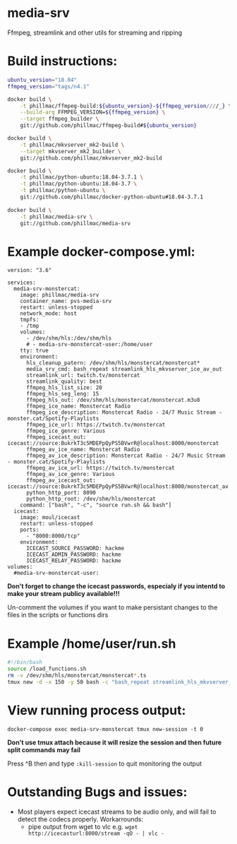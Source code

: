 # media-srv
Ffmpeg, streamlink and other utils for streaming and ripping

# Build instructions:
```bash
ubuntu_version="18.04"
ffmpeg_version="tags/n4.1"

docker build \
    -t phillmac/ffmpeg-build:${ubuntu_version}-${ffmpeg_version////_} \
    --build-arg FFMPEG_VERSION=${ffmpeg_version} \
    --target ffmpeg_builder \
    git://github.com/phillmac/ffmpeg-build#${ubuntu_version}

docker build \
    -t phillmac/mkvserver_mk2-build \
    --target mkvserver_mk2_builder \
    git://github.com/phillmac/mkvserver_mk2-build

docker build \
    -t phillmac/python-ubuntu:18.04-3.7.1 \
    -t phillmac/python-ubuntu:18.04-3.7 \
    -t phillmac/python-ubuntu \
    git://github.com/phillmac/docker-python-ubuntu#18.04-3.7.1
    
docker build \
    -t phillmac/media-srv \
    git://github.com/phillmac/media-srv
```
# Example docker-compose.yml:

```
version: "3.6"

services:
  media-srv-monstercat:
    image: phillmac/media-srv
    container_name: pvs-media-srv
    restart: unless-stopped
    network_mode: host
    tmpfs:
    - /tmp
    volumes:
      - /dev/shm/hls:/dev/shm/hls
      # - media-srv-monstercat-user:/home/user
    tty: true
    environment:
      hls_cleanup_patern: /dev/shm/hls/monstercat/monstercat*
      media_srv_cmd: bash_repeat streamlink_hls_mkvserver_ice_av_out
      streamlink_url: twitch.tv/monstercat
      streamlink_quality: best
      ffmpeg_hls_list_size: 20
      ffmpeg_hls_seg_leng: 15
      ffmpeg_hls_out: /dev/shm/hls/monstercat/monstercat.m3u8
      ffmpeg_ice_name: Monstercat Radio
      ffmpeg_ice_description: Monstercat Radio - 24/7 Music Stream - monster.cat/Spotify-Playlists
      ffmpeg_ice_url: https://twitch.tv/monstercat
      ffmpeg_ice_genre: Various
      ffmpeg_icecast_out: icecast://source:BukrkT3c5MDEPpQyPS5BVwrR@localhost:8000/monstercat
      ffmpeg_av_ice_name: Monstercat Radio
      ffmpeg_av_ice_description: Monstercat Radio - 24/7 Music Stream - monster.cat/Spotify-Playlists
      ffmpeg_av_ice_url: https://twitch.tv/monstercat
      ffmpeg_av_ice_genre: Various
      ffmpeg_av_icecast_out: icecast://source:BukrkT3c5MDEPpQyPS5BVwrR@localhost:8000/monstercat_av
      python_http_port: 8090
      python_http_root: /dev/shm/hls/monstercat
    command: ["bash", "-c", "source run.sh && bash"]
  icecast:
    image: moul/icecast
    restart: unless-stopped
    ports:
      - "8000:8000/tcp"
    environment:
      ICECAST_SOURCE_PASSWORD: hackme
      ICECAST_ADMIN_PASSWORD: hackme
      ICECAST_RELAY_PASSWORD: hackme
volumes:
  #media-srv-monstercat-user:
```
**Don't forget to change the icecast passwords, especialy if you intentd to make your stream publicy available!!!**

Un-comment the volumes if you want to make persistant changes to the files in the scripts or functions dirs

# Example /home/user/run.sh
```bash
#!/bin/bash
source /load_functions.sh
rm -v /dev/shm/hls/monstercat/monstercat*.ts
tmux new -d -x 150 -y 50 bash -c "bash_repeat streamlink_hls_mkvserver_ice_av_out"
```
# View running process output:
`docker-compose exec media-srv-monstercat tmux new-session -t 0`

**Don't use tmux attach because it will resize the session and then future split commands may fail**

Press ^B then and type `:kill-session` to quit monitoring the output

# Outstanding Bugs and issues:
 - Most players expect icecast streams to be audio only, and will fail to detect the codecs properly. Workarrounds:
   - pipe output from wget to vlc e.g. `wget http://icecasturl:8000/stream -qO - | vlc -`
   
 
